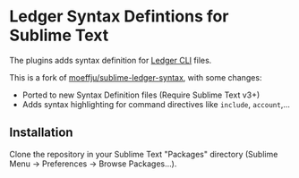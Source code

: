 # Ledger Syntax Defintions for Sublime Text

The plugins adds syntax definition for [Ledger CLI](https://ledger-cli.org) files.

This is a fork of [moeffju/sublime-ledger-syntax](https://github.com/moeffju/sublime-ledger-syntax), with some changes:

- Ported to new Syntax Definition files (Require Sublime Text v3+)
- Adds syntax highlighting for command directives like `include`, `account`,…

## Installation

Clone the repository in your Sublime Text "Packages" directory (Sublime Menu -> Preferences -> Browse Packages…).
